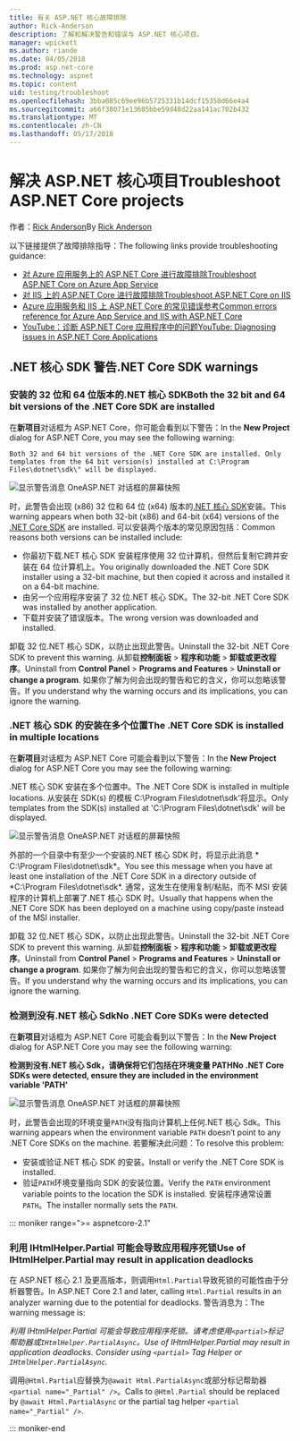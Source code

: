```yaml
---
title: 有关 ASP.NET 核心故障排除
author: Rick-Anderson
description: 了解和解决警告和错误与 ASP.NET 核心项目。
manager: wpickett
ms.author: riande
ms.date: 04/05/2018
ms.prod: asp.net-core
ms.technology: aspnet
ms.topic: content
uid: testing/troubleshoot
ms.openlocfilehash: 3bba085c69ee96b5725331b14dcf15350d66e4a4
ms.sourcegitcommit: a66f38071e13685bbe59d48d22aa141ac702b432
ms.translationtype: MT
ms.contentlocale: zh-CN
ms.lasthandoff: 05/17/2018
---
```

# <a name="troubleshoot-aspnet-core-projects"></a><span data-ttu-id="445e6-103">解决 ASP.NET 核心项目</span><span class="sxs-lookup"><span data-stu-id="445e6-103">Troubleshoot ASP.NET Core projects</span></span>

<span data-ttu-id="445e6-104">作者：[Rick Anderson](https://twitter.com/RickAndMSFT)</span><span class="sxs-lookup"><span data-stu-id="445e6-104">By [Rick Anderson](https://twitter.com/RickAndMSFT)</span></span>

<span data-ttu-id="445e6-105">以下链接提供了故障排除指导：</span><span class="sxs-lookup"><span data-stu-id="445e6-105">The following links provide troubleshooting guidance:</span></span>

* [<span data-ttu-id="445e6-106">对 Azure 应用服务上的 ASP.NET Core 进行故障排除</span><span class="sxs-lookup"><span data-stu-id="445e6-106">Troubleshoot ASP.NET Core on Azure App Service</span></span>](xref:host-and-deploy/azure-apps/troubleshoot)
* [<span data-ttu-id="445e6-107">对 IIS 上的 ASP.NET Core 进行故障排除</span><span class="sxs-lookup"><span data-stu-id="445e6-107">Troubleshoot ASP.NET Core on IIS</span></span>](xref:host-and-deploy/iis/troubleshoot)
* [<span data-ttu-id="445e6-108">Azure 应用服务和 IIS 上 ASP.NET Core 的常见错误参考</span><span class="sxs-lookup"><span data-stu-id="445e6-108">Common errors reference for Azure App Service and IIS with ASP.NET Core</span></span>](xref:host-and-deploy/azure-iis-errors-reference)
* [<span data-ttu-id="445e6-109">YouTube：诊断 ASP.NET Core 应用程序中的问题</span><span class="sxs-lookup"><span data-stu-id="445e6-109">YouTube: Diagnosing issues in ASP.NET Core Applications</span></span>](https://www.youtube.com/watch?v=RYI0DHoIVaA)

<a name="sdk"></a>
## <a name="net-core-sdk-warnings"></a><span data-ttu-id="445e6-110">.NET 核心 SDK 警告</span><span class="sxs-lookup"><span data-stu-id="445e6-110">.NET Core SDK warnings</span></span>

### <a name="both-the-32-bit-and-64-bit-versions-of-the-net-core-sdk-are-installed"></a><span data-ttu-id="445e6-111">安装的 32 位和 64 位版本的.NET 核心 SDK</span><span class="sxs-lookup"><span data-stu-id="445e6-111">Both the 32 bit and 64 bit versions of the .NET Core SDK are installed</span></span>
<span data-ttu-id="445e6-112">在**新项目**对话框为 ASP.NET Core，你可能会看到以下警告：</span><span class="sxs-lookup"><span data-stu-id="445e6-112">In the **New Project** dialog for ASP.NET Core, you may see the following warning:</span></span> 

    Both 32 and 64 bit versions of the .NET Core SDK are installed. Only templates from the 64 bit version(s) installed at C:\Program Files\dotnet\sdk\" will be displayed.

![显示警告消息 OneASP.NET 对话框的屏幕快照](troubleshoot/_static/both32and64bit.png)

<span data-ttu-id="445e6-114">时，此警告会出现 (x86) 32 位和 64 位 (x64) 版本的[.NET 核心 SDK](https://www.microsoft.com/net/download/all)安装。</span><span class="sxs-lookup"><span data-stu-id="445e6-114">This warning appears when both 32-bit (x86) and 64-bit (x64) versions of the [.NET Core SDK](https://www.microsoft.com/net/download/all) are installed.</span></span> <span data-ttu-id="445e6-115">可以安装两个版本的常见原因包括：</span><span class="sxs-lookup"><span data-stu-id="445e6-115">Common reasons both versions can be installed include:</span></span>

* <span data-ttu-id="445e6-116">你最初下载.NET 核心 SDK 安装程序使用 32 位计算机，但然后复制它跨并安装在 64 位计算机上。</span><span class="sxs-lookup"><span data-stu-id="445e6-116">You originally downloaded the .NET Core SDK installer using a 32-bit machine, but then copied it across and installed it on a 64-bit machine.</span></span> 
* <span data-ttu-id="445e6-117">由另一个应用程序安装了 32 位.NET 核心 SDK。</span><span class="sxs-lookup"><span data-stu-id="445e6-117">The 32-bit .NET Core SDK was installed by another application.</span></span>
* <span data-ttu-id="445e6-118">下载并安装了错误版本。</span><span class="sxs-lookup"><span data-stu-id="445e6-118">The wrong version was downloaded and installed.</span></span>

<span data-ttu-id="445e6-119">卸载 32 位.NET 核心 SDK，以防止出现此警告。</span><span class="sxs-lookup"><span data-stu-id="445e6-119">Uninstall the 32-bit .NET Core SDK to prevent this warning.</span></span> <span data-ttu-id="445e6-120">从卸载**控制面板** > **程序和功能** > **卸载或更改程序**。</span><span class="sxs-lookup"><span data-stu-id="445e6-120">Uninstall from **Control Panel** > **Programs and Features** > **Uninstall or change a program**.</span></span> <span data-ttu-id="445e6-121">如果你了解为何会出现的警告和它的含义，你可以忽略该警告。</span><span class="sxs-lookup"><span data-stu-id="445e6-121">If you understand why the warning occurs and its implications, you can ignore the warning.</span></span>

### <a name="the-net-core-sdk-is-installed-in-multiple-locations"></a><span data-ttu-id="445e6-122">.NET 核心 SDK 的安装在多个位置</span><span class="sxs-lookup"><span data-stu-id="445e6-122">The .NET Core SDK is installed in multiple locations</span></span>
<span data-ttu-id="445e6-123">在**新项目**对话框为 ASP.NET Core 可能会看到以下警告：</span><span class="sxs-lookup"><span data-stu-id="445e6-123">In the **New Project** dialog for ASP.NET Core you may see the following warning:</span></span> 

 <span data-ttu-id="445e6-124">.NET 核心 SDK 安装在多个位置中。</span><span class="sxs-lookup"><span data-stu-id="445e6-124">The .NET Core SDK is installed in multiple locations.</span></span> <span data-ttu-id="445e6-125">从安装在 SDK(s) 的模板 C:\Program Files\dotnet\sdk\'将显示。</span><span class="sxs-lookup"><span data-stu-id="445e6-125">Only templates from the SDK(s) installed at 'C:\Program Files\dotnet\sdk\' will be displayed.</span></span>

![显示警告消息 OneASP.NET 对话框的屏幕快照](troubleshoot/_static/multiplelocations.png)

<span data-ttu-id="445e6-127">外部的一个目录中有至少一个安装的.NET 核心 SDK 时，将显示此消息 * C:\Program Files\dotnet\sdk\*。</span><span class="sxs-lookup"><span data-stu-id="445e6-127">You see this message when you have at least one installation of the .NET Core SDK in a directory outside of *C:\Program Files\dotnet\sdk\*.</span></span> <span data-ttu-id="445e6-128">通常，这发生在使用复制/粘贴，而不 MSI 安装程序的计算机上部署了.NET 核心 SDK 时。</span><span class="sxs-lookup"><span data-stu-id="445e6-128">Usually that happens when the .NET Core SDK has been deployed on a machine using copy/paste instead of the MSI installer.</span></span>

<span data-ttu-id="445e6-129">卸载 32 位.NET 核心 SDK，以防止出现此警告。</span><span class="sxs-lookup"><span data-stu-id="445e6-129">Uninstall the 32-bit .NET Core SDK to prevent this warning.</span></span> <span data-ttu-id="445e6-130">从卸载**控制面板** > **程序和功能** > **卸载或更改程序**。</span><span class="sxs-lookup"><span data-stu-id="445e6-130">Uninstall from **Control Panel** > **Programs and Features** > **Uninstall or change a program**.</span></span> <span data-ttu-id="445e6-131">如果你了解为何会出现的警告和它的含义，你可以忽略该警告。</span><span class="sxs-lookup"><span data-stu-id="445e6-131">If you understand why the warning occurs and its implications, you can ignore the warning.</span></span>

### <a name="no-net-core-sdks-were-detected"></a><span data-ttu-id="445e6-132">检测到没有.NET 核心 Sdk</span><span class="sxs-lookup"><span data-stu-id="445e6-132">No .NET Core SDKs were detected</span></span>
<span data-ttu-id="445e6-133">在**新项目**对话框为 ASP.NET Core 可能会看到以下警告：</span><span class="sxs-lookup"><span data-stu-id="445e6-133">In the **New Project** dialog for ASP.NET Core you may see the following warning:</span></span> 

<span data-ttu-id="445e6-134">**检测到没有.NET 核心 Sdk，请确保将它们包括在环境变量 PATH**</span><span class="sxs-lookup"><span data-stu-id="445e6-134">**No .NET Core SDKs were detected, ensure they are included in the environment variable 'PATH'**</span></span>

![显示警告消息 OneASP.NET 对话框的屏幕快照](troubleshoot/_static/NoNetCore.png)

<span data-ttu-id="445e6-136">时，此警告会出现的环境变量`PATH`没有指向计算机上任何.NET 核心 Sdk。</span><span class="sxs-lookup"><span data-stu-id="445e6-136">This warning appears when the environment variable `PATH` doesn’t point to any .NET Core SDKs on the machine.</span></span> <span data-ttu-id="445e6-137">若要解决此问题：</span><span class="sxs-lookup"><span data-stu-id="445e6-137">To resolve this problem:</span></span>

* <span data-ttu-id="445e6-138">安装或验证.NET 核心 SDK 的安装。</span><span class="sxs-lookup"><span data-stu-id="445e6-138">Install or verify the .NET Core SDK is installed.</span></span>
* <span data-ttu-id="445e6-139">验证`PATH`环境变量指向 SDK 的安装位置。</span><span class="sxs-lookup"><span data-stu-id="445e6-139">Verify the `PATH` environment variable points to the location the SDK is installed.</span></span> <span data-ttu-id="445e6-140">安装程序通常设置`PATH`。</span><span class="sxs-lookup"><span data-stu-id="445e6-140">The installer normally sets the `PATH`.</span></span>

::: moniker range=">= aspnetcore-2.1"

### <a name="use-of-ihtmlhelperpartial-may-result-in-application-deadlocks"></a><span data-ttu-id="445e6-141">利用 IHtmlHelper.Partial 可能会导致应用程序死锁</span><span class="sxs-lookup"><span data-stu-id="445e6-141">Use of IHtmlHelper.Partial may result in application deadlocks</span></span>

<span data-ttu-id="445e6-142">在 ASP.NET 核心 2.1 及更高版本，则调用`Html.Partial`导致死锁的可能性由于分析器警告。</span><span class="sxs-lookup"><span data-stu-id="445e6-142">In ASP.NET Core 2.1 and later, calling `Html.Partial` results in an analyzer warning due to the potential for deadlocks.</span></span> <span data-ttu-id="445e6-143">警告消息为：</span><span class="sxs-lookup"><span data-stu-id="445e6-143">The warning message is:</span></span>

<span data-ttu-id="445e6-144">*利用 IHtmlHelper.Partial 可能会导致应用程序死锁。请考虑使用`<partial>`标记帮助器或`IHtmlHelper.PartialAsync`。*</span><span class="sxs-lookup"><span data-stu-id="445e6-144">*Use of IHtmlHelper.Partial may result in application deadlocks. Consider using `<partial>` Tag Helper or `IHtmlHelper.PartialAsync`.*</span></span>

<span data-ttu-id="445e6-145">调用`@Html.Partial`应替换为`@await Html.PartialAsync`或部分标记帮助器`<partial name="_Partial" />`。</span><span class="sxs-lookup"><span data-stu-id="445e6-145">Calls to `@Html.Partial` should be replaced by `@await Html.PartialAsync` or the partial tag helper `<partial name="_Partial" />`.</span></span>

::: moniker-end
